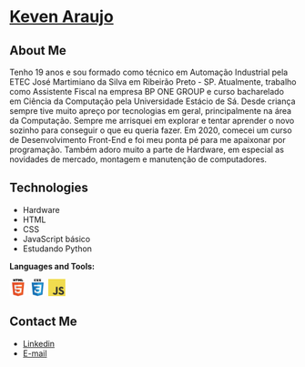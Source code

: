 # <a href="https://www.linkedin.com/in/keven-patrick-de-sousa-araujo-9411b7206/">Keven Araujo</a>
 
## About Me
Tenho 19 anos e sou formado como técnico em Automação Industrial pela ETEC José Martimiano da Silva em Ribeirão Preto - SP.
Atualmente, trabalho como Assistente Fiscal na empresa BP ONE GROUP e curso bacharelado em Ciência da Computação pela Universidade Estácio de Sá.
Desde criança sempre tive muito apreço por tecnologias em geral, principalmente na área da Computação. Sempre me arrisquei em explorar e tentar aprender o novo sozinho para conseguir o que eu queria fazer. Em 2020, comecei um curso de Desenvolvimento Front-End e foi meu ponta pé para me apaixonar por programação.
Também adoro muito a parte de Hardware, em especial as novidades de mercado, montagem e manutenção de computadores.
<br>

## Technologies
- Hardware
- HTML
- CSS
- JavaScript básico
- Estudando Python

**Languages and Tools:**  

<code><img height="30" src="https://raw.githubusercontent.com/github/explore/80688e429a7d4ef2fca1e82350fe8e3517d3494d/topics/html/html.png"></code>
<code><img height="30" src="https://raw.githubusercontent.com/github/explore/80688e429a7d4ef2fca1e82350fe8e3517d3494d/topics/css/css.png"></code>
<code><img height="30" src="https://raw.githubusercontent.com/github/explore/80688e429a7d4ef2fca1e82350fe8e3517d3494d/topics/javascript/javascript.png"></code>



##  Contact Me
- <a href="https://www.linkedin.com/in/keven-patrick-de-sousa-araujo-9411b7206//">Linkedin</a>
- <a href="mailto:kevenpat02@gmail.com">E-mail</a>
</div>
